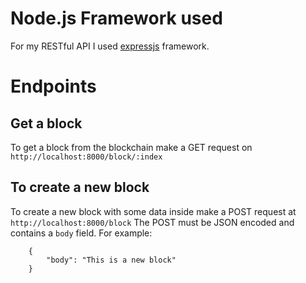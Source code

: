 # Node.js Framework used

For my RESTful API I used [expressjs](https://expressjs.com/) framework.

# Endpoints
## Get a block

To get a block from the blockchain make a GET request on `http://localhost:8000/block/:index`

## To create a new block

To create a new block with some data inside make a POST request at `http://localhost:8000/block`
The POST must be JSON encoded and contains a `body` field.
For example:
```
    {
        "body": "This is a new block"
    }
```
